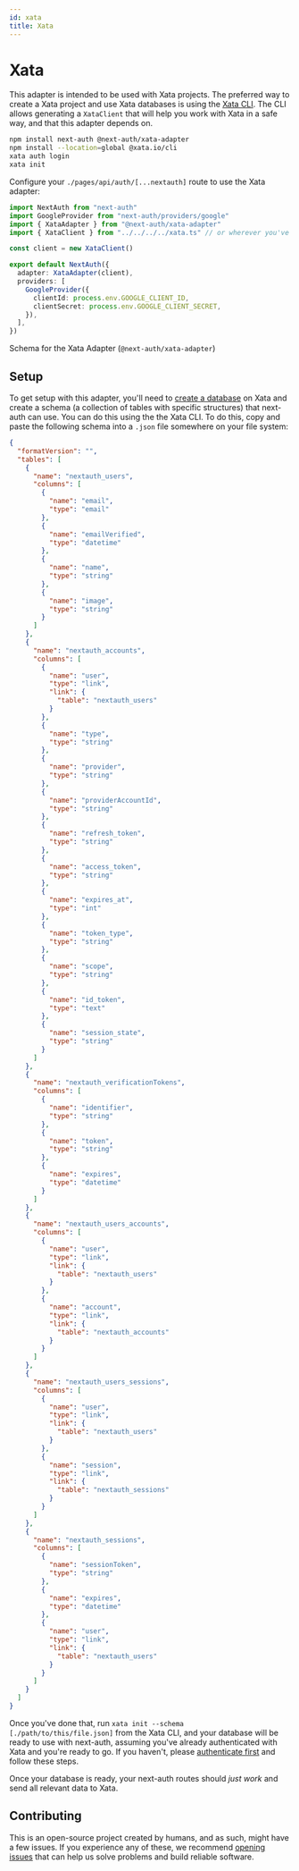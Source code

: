 ```yaml
---
id: xata
title: Xata
---
```


# Xata

This adapter is intended to be used with Xata projects. The preferred way to create a Xata project and use Xata databases is using the [Xata CLI](https://docs.xata.io/cli/getting-started). The CLI allows generating a `XataClient` that will help you work with Xata in a safe way, and that this adapter depends on.

<!-- @todo add GIFs -->

```bash npm2yarn2pnpm
npm install next-auth @next-auth/xata-adapter
npm install --location=global @xata.io/cli
xata auth login
xata init
```

Configure your `./pages/api/auth/[...nextauth]` route to use the Xata adapter:

```typescript title="pages/api/auth/[...nextauth].ts"
import NextAuth from "next-auth"
import GoogleProvider from "next-auth/providers/google"
import { XataAdapter } from "@next-auth/xata-adapter"
import { XataClient } from "../../../../xata.ts" // or wherever you've chosen to create the client

const client = new XataClient()

export default NextAuth({
  adapter: XataAdapter(client),
  providers: [
    GoogleProvider({
      clientId: process.env.GOOGLE_CLIENT_ID,
      clientSecret: process.env.GOOGLE_CLIENT_SECRET,
    }),
  ],
})
```

Schema for the Xata Adapter (`@next-auth/xata-adapter`)

## Setup

To get setup with this adapter, you'll need to [create a database](https://docs.xata.io) on Xata and create a schema (a collection of tables with specific structures) that next-auth can use. You can do this using the the Xata CLI. To do this, copy and paste the following schema into a `.json` file somewhere on your file system:

```json title="schema.json"
{
  "formatVersion": "",
  "tables": [
    {
      "name": "nextauth_users",
      "columns": [
        {
          "name": "email",
          "type": "email"
        },
        {
          "name": "emailVerified",
          "type": "datetime"
        },
        {
          "name": "name",
          "type": "string"
        },
        {
          "name": "image",
          "type": "string"
        }
      ]
    },
    {
      "name": "nextauth_accounts",
      "columns": [
        {
          "name": "user",
          "type": "link",
          "link": {
            "table": "nextauth_users"
          }
        },
        {
          "name": "type",
          "type": "string"
        },
        {
          "name": "provider",
          "type": "string"
        },
        {
          "name": "providerAccountId",
          "type": "string"
        },
        {
          "name": "refresh_token",
          "type": "string"
        },
        {
          "name": "access_token",
          "type": "string"
        },
        {
          "name": "expires_at",
          "type": "int"
        },
        {
          "name": "token_type",
          "type": "string"
        },
        {
          "name": "scope",
          "type": "string"
        },
        {
          "name": "id_token",
          "type": "text"
        },
        {
          "name": "session_state",
          "type": "string"
        }
      ]
    },
    {
      "name": "nextauth_verificationTokens",
      "columns": [
        {
          "name": "identifier",
          "type": "string"
        },
        {
          "name": "token",
          "type": "string"
        },
        {
          "name": "expires",
          "type": "datetime"
        }
      ]
    },
    {
      "name": "nextauth_users_accounts",
      "columns": [
        {
          "name": "user",
          "type": "link",
          "link": {
            "table": "nextauth_users"
          }
        },
        {
          "name": "account",
          "type": "link",
          "link": {
            "table": "nextauth_accounts"
          }
        }
      ]
    },
    {
      "name": "nextauth_users_sessions",
      "columns": [
        {
          "name": "user",
          "type": "link",
          "link": {
            "table": "nextauth_users"
          }
        },
        {
          "name": "session",
          "type": "link",
          "link": {
            "table": "nextauth_sessions"
          }
        }
      ]
    },
    {
      "name": "nextauth_sessions",
      "columns": [
        {
          "name": "sessionToken",
          "type": "string"
        },
        {
          "name": "expires",
          "type": "datetime"
        },
        {
          "name": "user",
          "type": "link",
          "link": {
            "table": "nextauth_users"
          }
        }
      ]
    }
  ]
}
```

Once you've done that, run `xata init --schema [./path/to/this/file.json]` from the Xata CLI, and your database will be ready to use with next-auth, assuming you've already authenticated with Xata and you're ready to go. If you haven't, please [authenticate first](https://docs.xata.io/cli/getting-started#usage) and follow these steps.

Once your database is ready, your next-auth routes should _just work_ and send all relevant data to Xata.

## Contributing

This is an open-source project created by humans, and as such, might have a few issues. If you experience any of these, we recommend [opening issues](https://github.com/nextauthjs/next-auth/issues/new?assignees=&labels=triage&template=1_bug_framework.yml&title=Issue%20on%20Xata%20adapter&description=I%20experienced%20this%20issue:\n##%20Reproduction%20Steps:\n\n-) that can help us solve problems and build reliable software.
